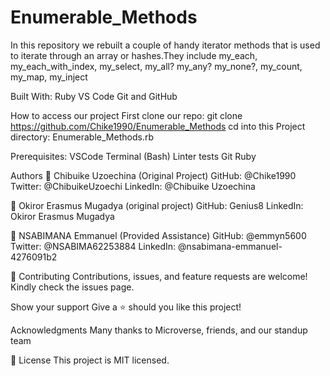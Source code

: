 # Enumerable_Methods

In this repository we rebuilt a couple of handy iterator methods that is used to iterate through an array or hashes.They include my_each, my_each_with_index, my_select, my_all? my_any? my_none?, my_count, my_map, my_inject

Built With:
Ruby
VS Code
Git and GitHub

How to access our project
First clone our repo: git clone https://github.com/Chike1990/Enumerable_Methods
cd into this Project directory: Enumerable_Methods.rb

Prerequisites:
VSCode
Terminal (Bash)
Linter tests
Git
Ruby

Authors
👤 Chibuike Uzoechina (Original Project)
GitHub: @Chike1990
Twitter: @ChibuikeUzoechi
LinkedIn: @Chibuike Uzoechina

👤 Okiror Erasmus Mugadya (original project)
GitHub: Genius8
LinkedIn: Okiror Erasmus Mugadya

👤 NSABIMANA Emmanuel (Provided Assistance)
GitHub: @emmyn5600
Twitter: @NSABIMA62253884
LinkedIn: @nsabimana-emmanuel-4276091b2

🤝 Contributing
Contributions, issues, and feature requests are welcome!
Kindly check the issues page.

Show your support
Give a ⭐️ should you like this project!

Acknowledgments
Many thanks to Microverse, friends, and our standup team

📝 License
This project is MIT licensed.
